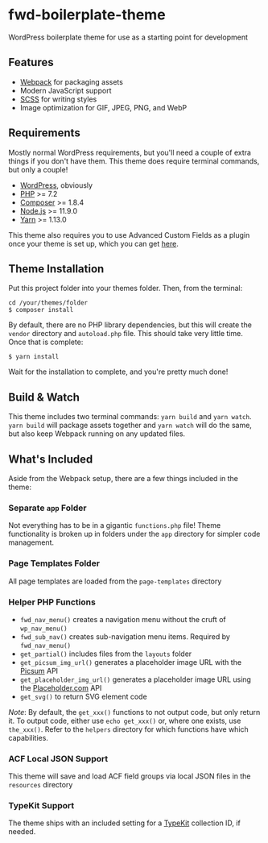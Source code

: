 # fwd-boilerplate-theme
WordPress boilerplate theme for use as a starting point for development

## Features
* [Webpack](https://webpack.js.org/) for packaging assets
* Modern JavaScript support
* [SCSS](https://sass-lang.com/) for writing styles
* Image optimization for GIF, JPEG, PNG, and WebP

## Requirements
Mostly normal WordPress requirements, but you'll need a couple of extra things if you don't have them. This theme does require terminal commands, but only a couple!

* [WordPress](https://wordpress.org), obviously
* [PHP](https://secure.php.net/manual/en/install.php) >= 7.2
* [Composer](https://getcomposer.org/doc/00-intro.md) >= 1.8.4
* [Node.js](https://nodejs.org/en/) >= 11.9.0
* [Yarn](https://yarnpkg.com/en/) >= 1.13.0

This theme also requires you to use Advanced Custom Fields as a plugin once your theme is set up, which you can get [here](https://www.advancedcustomfields.com/).

## Theme Installation
Put this project folder into your themes folder. Then, from the terminal:
```
cd /your/themes/folder
$ composer install
```
By default, there are no PHP library dependencies, but this will create the ```vendor``` directory and ```autoload.php``` file. This should take very little time. Once that is complete:
```
$ yarn install
```
Wait for the installation to complete, and you're pretty much done!

## Build & Watch
This theme includes two terminal commands: ```yarn build``` and ```yarn watch```. ```yarn build``` will package assets together and ```yarn watch``` will do the same, but also keep Webpack running on any updated files.

## What's Included
Aside from the Webpack setup, there are a few things included in the theme:

### Separate ```app``` Folder
Not everything has to be in a gigantic ```functions.php``` file! Theme functionality is broken up in folders under the ```app``` directory for simpler code management.

### Page Templates Folder
All page templates are loaded from the ```page-templates``` directory

### Helper PHP Functions
* ```fwd_nav_menu()``` creates a navigation menu without the cruft of ```wp_nav_menu()```
* ```fwd_sub_nav()``` creates sub-navigation menu items. Required by ```fwd_nav_menu()```
* ```get_partial()``` includes files from the ```layouts``` folder
* ```get_picsum_img_url()``` generates a placeholder image URL with the [Picsum](https://picsum.photos/) API
* ```get_placeholder_img_url()``` generates a placeholder image URL using the [Placeholder.com](https://placeholder.com/) API
* ```get_svg()``` to return SVG element code

*Note*: By default, the ```get_xxx()``` functions to not output code, but only return it. To output code, either use ```echo get_xxx()``` or, where one exists, use ```the_xxx()```. Refer to the ```helpers``` directory for which functions have which capabilities.

### ACF Local JSON Support
This theme will save and load ACF field groups via local JSON files in the ```resources``` directory

### TypeKit Support
The theme ships with an included setting for a [TypeKit](https://typekit.com/) collection ID, if needed.

